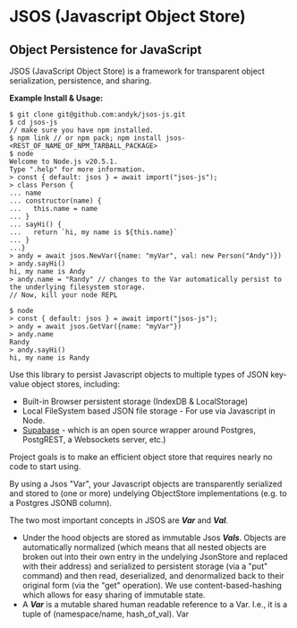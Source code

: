 # JSOS (Javascript Object Store)
## Object Persistence for JavaScript

JSOS (JavaScript Object Store) is a framework for transparent object serialization, persistence, and sharing.

**Example Install & Usage:**
```
$ git clone git@github.com:andyk/jsos-js.git
$ cd jsos-js
// make sure you have npm installed.
$ npm link // or npm pack; npm install jsos-<REST_OF_NAME_OF_NPM_TARBALL_PACKAGE>
$ node
Welcome to Node.js v20.5.1.
Type ".help" for more information.
> const { default: jsos } = await import("jsos-js");
> class Person {
... name
... constructor(name) {
...   this.name = name
... }
... sayHi() {
...   return `hi, my name is ${this.name}` 
... }
...}
> andy = await jsos.NewVar({name: "myVar", val: new Person("Andy")})
> andy.sayHi()
hi, my name is Andy
> andy.name = "Randy" // changes to the Var automatically persist to the underlying filesystem storage.
// Now, kill your node REPL

$ node
> const { default: jsos } = await import("jsos-js");
> andy = await jsos.GetVar({name: "myVar"})
> andy.name
Randy
> andy.sayHi()
hi, my name is Randy
```

Use this library to persist Javascript objects to multiple types of JSON key-value object stores, including:
* Built-in Browser persistent storage (IndexDB & LocalStorage)
* Local FileSystem based JSON file storage - For use via Javascript in Node.
* [Supabase](https://supabase.com) - which is an open source wrapper around Postgres, PostgREST, a Websockets server, etc.)

Project goals is to make an efficient object store that requires nearly no code to start using.

By using a Jsos "Var", your Javascript objects are transparently serialized and stored to (one or more) undelying ObjectStore implementations (e.g. to a Postgres JSONB column).

The two most important concepts in JSOS are _**Var**_ and _**Val**_.
* Under the hood objects are stored as immutable Jsos _**Vals**_. Objects are automatically normalized (which means that all nested objects are broken out into their own entry in the undelying JsonStore and replaced with their address) and serialized to persistent storage (via a "put" command) and then read, deserialized, and denormalized back to their original form (via the "get" operation). We use content-based-hashing which allows for easy sharing of immutable state.
* A _**Var**_ is a mutable shared human readable reference to a Var. I.e., it is a tuple of (namespace/name, hash_of_val). Var 

